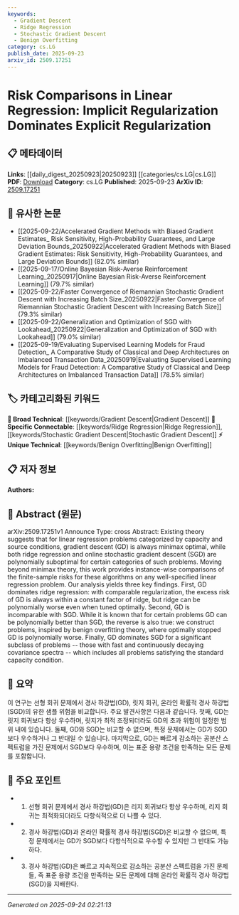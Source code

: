 ```yaml
---
keywords:
  - Gradient Descent
  - Ridge Regression
  - Stochastic Gradient Descent
  - Benign Overfitting
category: cs.LG
publish_date: 2025-09-23
arxiv_id: 2509.17251
---
```


<!-- KEYWORD_LINKING_METADATA:
{
  "processed_timestamp": "2025-09-24T02:21:13.547838",
  "vocabulary_version": "1.0",
  "selected_keywords": [
    "Gradient Descent",
    "Ridge Regression",
    "Stochastic Gradient Descent",
    "Benign Overfitting"
  ],
  "rejected_keywords": [],
  "similarity_scores": {
    "Gradient Descent": 0.78,
    "Ridge Regression": 0.72,
    "Stochastic Gradient Descent": 0.75,
    "Benign Overfitting": 0.68
  },
  "extraction_method": "AI_prompt_based",
  "budget_applied": true,
  "candidates_json": {
    "candidates": [
      {
        "surface": "Gradient Descent",
        "canonical": "Gradient Descent",
        "aliases": [
          "GD"
        ],
        "category": "broad_technical",
        "rationale": "Gradient Descent is a fundamental optimization algorithm widely used in machine learning, making it a strong link across various studies.",
        "novelty_score": 0.45,
        "connectivity_score": 0.88,
        "specificity_score": 0.65,
        "link_intent_score": 0.78
      },
      {
        "surface": "Ridge Regression",
        "canonical": "Ridge Regression",
        "aliases": [
          "Ridge"
        ],
        "category": "specific_connectable",
        "rationale": "Ridge Regression is a specific regularization technique that is crucial for understanding the paper's comparative analysis.",
        "novelty_score": 0.55,
        "connectivity_score": 0.75,
        "specificity_score": 0.82,
        "link_intent_score": 0.72
      },
      {
        "surface": "Stochastic Gradient Descent",
        "canonical": "Stochastic Gradient Descent",
        "aliases": [
          "SGD"
        ],
        "category": "specific_connectable",
        "rationale": "Stochastic Gradient Descent is a key algorithm in the paper's analysis, providing a basis for comparison with Gradient Descent.",
        "novelty_score": 0.5,
        "connectivity_score": 0.8,
        "specificity_score": 0.78,
        "link_intent_score": 0.75
      },
      {
        "surface": "Benign Overfitting",
        "canonical": "Benign Overfitting",
        "aliases": [],
        "category": "unique_technical",
        "rationale": "Benign Overfitting is a unique concept explored in the paper, highlighting specific conditions where GD can be suboptimal.",
        "novelty_score": 0.7,
        "connectivity_score": 0.6,
        "specificity_score": 0.85,
        "link_intent_score": 0.68
      }
    ],
    "ban_list_suggestions": [
      "minimax optimal",
      "well-specified linear regression problem"
    ]
  },
  "decisions": [
    {
      "candidate_surface": "Gradient Descent",
      "resolved_canonical": "Gradient Descent",
      "decision": "linked",
      "scores": {
        "novelty": 0.45,
        "connectivity": 0.88,
        "specificity": 0.65,
        "link_intent": 0.78
      }
    },
    {
      "candidate_surface": "Ridge Regression",
      "resolved_canonical": "Ridge Regression",
      "decision": "linked",
      "scores": {
        "novelty": 0.55,
        "connectivity": 0.75,
        "specificity": 0.82,
        "link_intent": 0.72
      }
    },
    {
      "candidate_surface": "Stochastic Gradient Descent",
      "resolved_canonical": "Stochastic Gradient Descent",
      "decision": "linked",
      "scores": {
        "novelty": 0.5,
        "connectivity": 0.8,
        "specificity": 0.78,
        "link_intent": 0.75
      }
    },
    {
      "candidate_surface": "Benign Overfitting",
      "resolved_canonical": "Benign Overfitting",
      "decision": "linked",
      "scores": {
        "novelty": 0.7,
        "connectivity": 0.6,
        "specificity": 0.85,
        "link_intent": 0.68
      }
    }
  ]
}
-->

# Risk Comparisons in Linear Regression: Implicit Regularization Dominates Explicit Regularization

## 📋 메타데이터

**Links**: [[daily_digest_20250923|20250923]] [[categories/cs.LG|cs.LG]]
**PDF**: [Download](https://arxiv.org/pdf/2509.17251.pdf)
**Category**: cs.LG
**Published**: 2025-09-23
**ArXiv ID**: [2509.17251](https://arxiv.org/abs/2509.17251)

## 🔗 유사한 논문
- [[2025-09-22/Accelerated Gradient Methods with Biased Gradient Estimates_ Risk Sensitivity, High-Probability Guarantees, and Large Deviation Bounds_20250922|Accelerated Gradient Methods with Biased Gradient Estimates: Risk Sensitivity, High-Probability Guarantees, and Large Deviation Bounds]] (82.0% similar)
- [[2025-09-17/Online Bayesian Risk-Averse Reinforcement Learning_20250917|Online Bayesian Risk-Averse Reinforcement Learning]] (79.7% similar)
- [[2025-09-22/Faster Convergence of Riemannian Stochastic Gradient Descent with Increasing Batch Size_20250922|Faster Convergence of Riemannian Stochastic Gradient Descent with Increasing Batch Size]] (79.3% similar)
- [[2025-09-22/Generalization and Optimization of SGD with Lookahead_20250922|Generalization and Optimization of SGD with Lookahead]] (79.0% similar)
- [[2025-09-19/Evaluating Supervised Learning Models for Fraud Detection_ A Comparative Study of Classical and Deep Architectures on Imbalanced Transaction Data_20250919|Evaluating Supervised Learning Models for Fraud Detection: A Comparative Study of Classical and Deep Architectures on Imbalanced Transaction Data]] (78.5% similar)

## 🏷️ 카테고리화된 키워드
**🧠 Broad Technical**: [[keywords/Gradient Descent|Gradient Descent]]
**🔗 Specific Connectable**: [[keywords/Ridge Regression|Ridge Regression]], [[keywords/Stochastic Gradient Descent|Stochastic Gradient Descent]]
**⚡ Unique Technical**: [[keywords/Benign Overfitting|Benign Overfitting]]

## 📋 저자 정보

**Authors:** 

## 📄 Abstract (원문)

arXiv:2509.17251v1 Announce Type: cross 
Abstract: Existing theory suggests that for linear regression problems categorized by capacity and source conditions, gradient descent (GD) is always minimax optimal, while both ridge regression and online stochastic gradient descent (SGD) are polynomially suboptimal for certain categories of such problems. Moving beyond minimax theory, this work provides instance-wise comparisons of the finite-sample risks for these algorithms on any well-specified linear regression problem.
  Our analysis yields three key findings. First, GD dominates ridge regression: with comparable regularization, the excess risk of GD is always within a constant factor of ridge, but ridge can be polynomially worse even when tuned optimally. Second, GD is incomparable with SGD. While it is known that for certain problems GD can be polynomially better than SGD, the reverse is also true: we construct problems, inspired by benign overfitting theory, where optimally stopped GD is polynomially worse. Finally, GD dominates SGD for a significant subclass of problems -- those with fast and continuously decaying covariance spectra -- which includes all problems satisfying the standard capacity condition.

## 📝 요약

이 연구는 선형 회귀 문제에서 경사 하강법(GD), 릿지 회귀, 온라인 확률적 경사 하강법(SGD)의 유한 샘플 위험을 비교합니다. 주요 발견사항은 다음과 같습니다. 첫째, GD는 릿지 회귀보다 항상 우수하며, 릿지가 최적 조정되더라도 GD의 초과 위험이 일정한 범위 내에 있습니다. 둘째, GD와 SGD는 비교할 수 없으며, 특정 문제에서는 GD가 SGD보다 우수하거나 그 반대일 수 있습니다. 마지막으로, GD는 빠르게 감소하는 공분산 스펙트럼을 가진 문제에서 SGD보다 우수하며, 이는 표준 용량 조건을 만족하는 모든 문제를 포함합니다.

## 🎯 주요 포인트

- 1. 선형 회귀 문제에서 경사 하강법(GD)은 리지 회귀보다 항상 우수하며, 리지 회귀는 최적화되더라도 다항식적으로 더 나쁠 수 있다.
- 2. 경사 하강법(GD)과 온라인 확률적 경사 하강법(SGD)은 비교할 수 없으며, 특정 문제에서는 GD가 SGD보다 다항식적으로 우수할 수 있지만 그 반대도 가능하다.
- 3. 경사 하강법(GD)은 빠르고 지속적으로 감소하는 공분산 스펙트럼을 가진 문제들, 즉 표준 용량 조건을 만족하는 모든 문제에 대해 온라인 확률적 경사 하강법(SGD)을 지배한다.


---

*Generated on 2025-09-24 02:21:13*